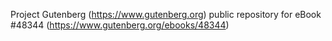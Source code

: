 Project Gutenberg (https://www.gutenberg.org) public repository for eBook #48344 (https://www.gutenberg.org/ebooks/48344)
